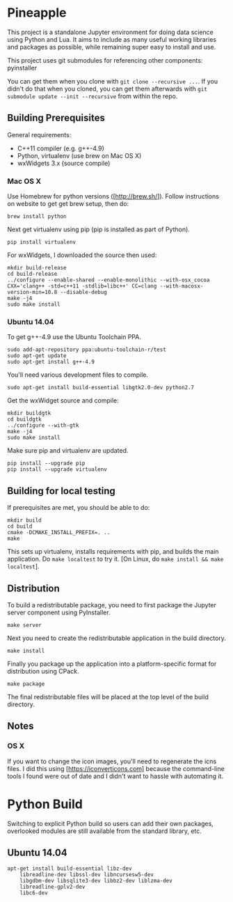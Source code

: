# Pineapple

This project is a standalone Jupyter environment for doing data science
using Python and Lua. It aims to include as many useful working libraries
and packages as possible, while remaining super easy to install and use.

This project uses git submodules for referencing other components:
    pyinstaller

You can get them when you clone with `git clone --recursive ...`. If you
didn't do that when you cloned, you can get them afterwards with
`git submodule update --init --recursive` from within the repo.

## Building Prerequisites

General requirements:
* C++11 compiler (e.g. g++-4.9)
* Python, virtualenv (use brew on Mac OS X)
* wxWidgets 3.x (source compile)

### Mac OS X

Use Homebrew for python versions ([http://brew.sh/]). Follow instructions
on website to get get brew setup, then do:

```
brew install python
```

Next get virtualenv using pip (pip is installed as part of Python).

```
pip install virtualenv
```

For wxWidgets, I downloaded the source then used:

```
mkdir build-release
cd build-release
../configure --enable-shared --enable-monolithic --with-osx_cocoa CXX='clang++ -std=c++11 -stdlib=libc++' CC=clang --with-macosx-version-min=10.8 --disable-debug
make -j4
sudo make install
```

### Ubuntu 14.04

To get g++-4.9 use the Ubuntu Toolchain PPA.

```
sudo add-apt-repository ppa:ubuntu-toolchain-r/test
sudo apt-get update
sudo apt-get install g++-4.9
```

You'll need various development files to compile.

```
sudo apt-get install build-essential libgtk2.0-dev python2.7
```

Get the wxWidget source and compile:

```
mkdir buildgtk
cd buildgtk
../configure --with-gtk
make -j4
sudo make install
```

Make sure pip and virtualenv are updated.

```
pip install --upgrade pip
pip install --upgrade virtualenv
```

## Building for local testing

If prerequisites are met, you should be able to do:

```
mkdir build
cd build
cmake -DCMAKE_INSTALL_PREFIX=. ..
make
```

This sets up virtualenv, installs requirements with pip, and builds
the main application. Do `make localtest` to try it.
[On Linux, do `make install && make localtest`].

## Distribution

To build a redistributable package, you need to first package the Jupyter
server component using PyInstaller.

```
make server
```

Next you need to create the redistributable application in the build
directory.

```
make install
```

Finally you package up the application into a platform-specific format
for distribution using CPack.

```
make package
```

The final redistributable files will be placed at the top level of the
build directory.

## Notes

### OS X

If you want to change the icon images, you'll need to regenerate the icns files.
I did this using [https://iconverticons.com] because the command-line tools
I found were out of date and I didn't want to hassle with automating it.


# Python Build

Switching to explicit Python build so users can add their own packages,
overlooked modules are still available from the standard library, etc.

## Ubuntu 14.04

```
apt-get install build-essential libz-dev 
    libreadline-dev libssl-dev libncursesw5-dev
    libgdbm-dev libsqlite3-dev libbz2-dev liblzma-dev
    libreadline-gplv2-dev
    libc6-dev
```

